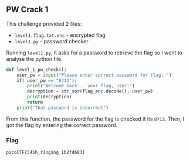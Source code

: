 ## PW Crack 1

This challenge provided 2 files:
- `level1.flag.txt.enc` - encrypted flag
- `level1.py` - password checker

Running `level1.py`, it asks for a password to retrieve the flag so I went to analyse the python file.

```python
def level_1_pw_check():
    user_pw = input("Please enter correct password for flag: ")
    if( user_pw == "8713"):
        print("Welcome back... your flag, user:")
        decryption = str_xor(flag_enc.decode(), user_pw)
        print(decryption)
        return
    print("That password is incorrect")
```
From this function, the password for the flag is checked if its `8713`. Then, I got the flag by entering the correct password.

### Flag

`picoCTF{545h_r1ng1ng_1b2fd683}`
